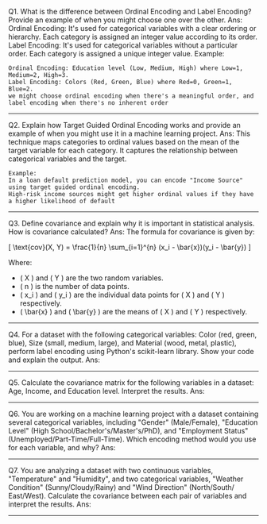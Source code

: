 Q1. What is the difference between Ordinal Encoding and Label Encoding? Provide an example of when you
might choose one over the other.
Ans:
    Ordinal Encoding: It's used for categorical variables with a clear ordering or hierarchy. Each category is assigned an integer 
    value according to its order.
    Label Encoding: It's used for categorical variables without a particular order. Each category is assigned a unique integer value.
    Example:
    
    Ordinal Encoding: Education level (Low, Medium, High) where Low=1, Medium=2, High=3.
    Label Encoding: Colors (Red, Green, Blue) where Red=0, Green=1, Blue=2.
    we might choose ordinal encoding when there's a meaningful order, and label encoding when there's no inherent order
_________________________________________________________________________________________________________________________________

Q2. Explain how Target Guided Ordinal Encoding works and provide an example of when you might use it in
a machine learning project.
Ans:
    This technique maps categories to ordinal values based on the mean of the target variable for each category. 
    It captures the relationship between categorical variables and the target.
    
    Example:
    In a loan default prediction model, you can encode "Income Source" using target guided ordinal encoding. 
    High-risk income sources might get higher ordinal values if they have a higher likelihood of default
_________________________________________________________________________________________________________________________________

Q3. Define covariance and explain why it is important in statistical analysis. How is covariance calculated?
Ans:
The formula for covariance is given by:

\[ \text{cov}(X, Y) = \frac{1}{n} \sum_{i=1}^{n} (x_i - \bar{x})(y_i - \bar{y}) \]

Where:
- \( X \) and \( Y \) are the two random variables.
- \( n \) is the number of data points.
- \( x_i \) and \( y_i \) are the individual data points for \( X \) and \( Y \) respectively.
- \( \bar{x} \) and \( \bar{y} \) are the means of \( X \) and \( Y \) respectively.

_________________________________________________________________________________________________________________________________

Q4. For a dataset with the following categorical variables: Color (red, green, blue), Size (small, medium,
large), and Material (wood, metal, plastic), perform label encoding using Python's scikit-learn library.
Show your code and explain the output.
Ans:
_________________________________________________________________________________________________________________________________

Q5. Calculate the covariance matrix for the following variables in a dataset: Age, Income, and Education
level. Interpret the results.
Ans:
_________________________________________________________________________________________________________________________________

Q6. You are working on a machine learning project with a dataset containing several categorical
variables, including "Gender" (Male/Female), "Education Level" (High School/Bachelor's/Master's/PhD),
and "Employment Status" (Unemployed/Part-Time/Full-Time). Which encoding method would you use for
each variable, and why?
Ans:
_________________________________________________________________________________________________________________________________

Q7. You are analyzing a dataset with two continuous variables, "Temperature" and "Humidity", and two
categorical variables, "Weather Condition" (Sunny/Cloudy/Rainy) and "Wind Direction" (North/South/
East/West). Calculate the covariance between each pair of variables and interpret the results.
Ans:
_________________________________________________________________________________________________________________________________
